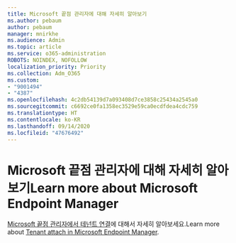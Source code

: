 ```yaml
---
title: Microsoft 끝점 관리자에 대해 자세히 알아보기
ms.author: pebaum
author: pebaum
manager: mnirkhe
ms.audience: Admin
ms.topic: article
ms.service: o365-administration
ROBOTS: NOINDEX, NOFOLLOW
localization_priority: Priority
ms.collection: Adm_O365
ms.custom:
- "9001494"
- "4387"
ms.openlocfilehash: 4c2db54139d7a093408d7ce3858c25434a2545a0
ms.sourcegitcommit: c6692ce0fa1358ec3529e59ca0ecdfdea4cdc759
ms.translationtype: HT
ms.contentlocale: ko-KR
ms.lasthandoff: 09/14/2020
ms.locfileid: "47676492"
---
```

# <a name="learn-more-about-microsoft-endpoint-manager"></a><span data-ttu-id="15be6-102">Microsoft 끝점 관리자에 대해 자세히 알아보기</span><span class="sxs-lookup"><span data-stu-id="15be6-102">Learn more about Microsoft Endpoint Manager</span></span>

<span data-ttu-id="15be6-103">[Microsoft 끝점 관리자에서 테넌트 연결](https://docs.microsoft.com/configmgr/tenant-attach/)에 대해서 자세히 알아보세요.</span><span class="sxs-lookup"><span data-stu-id="15be6-103">Learn more about [Tenant attach in Microsoft Endpoint Manager](https://docs.microsoft.com/configmgr/tenant-attach/).</span></span>

